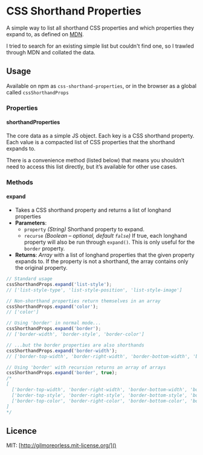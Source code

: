 # CSS Shorthand Properties

A simple way to list all shorthand CSS properties and which properties they expand to, as defined on [MDN](https://developer.mozilla.org/en-US/docs/Web/CSS).

I tried to search for an existing simple list but couldn't find one, so I trawled through MDN and collated the data.

## Usage

Available on npm as `css-shorthand-properties`, or in the browser as a global called `cssShorthandProps`

### Properties

#### shorthandProperties

The core data as a simple JS object. Each key is a CSS shorthand property. Each value is a compacted list of CSS properties that the shorthand expands to.

There is a convenience method (listed below) that means you shouldn’t need to access this list directly, but it’s available for other use cases.


### Methods

#### expand

* Takes a CSS shorthand property and returns a list of longhand properties
* **Parameters**:
	* `property` _(String)_ Shorthand property to expand.
	* `recurse` _(Boolean – optional, default `false`)_ If true, each longhand property will also be run through `expand()`. This is only useful for the `border` property.
* **Returns**: _Array_ with a list of longhand properties that the given property expands to. If the property is not a shorthand, the array contains only the original property.

```js
// Standard usage
cssShorthandProps.expand('list-style');
// ['list-style-type', 'list-style-position', 'list-style-image']

// Non-shorthand properties return themselves in an array
cssShorthandProps.expand('color');
// ['color']

// Using 'border' in normal mode...
cssShorthandProps.expand('border');
// ['border-width', 'border-style', 'border-color']

// ...but the border properties are also shorthands
cssShorthandProps.expand('border-width');
// ['border-top-width', 'border-right-width', 'border-bottom-width', 'border-left-width']

// Using 'border' with recursion returns an array of arrays
cssShorthandProps.expand('border', true);
/*
[
  ['border-top-width', 'border-right-width', 'border-bottom-width', 'border-left-width'],
  ['border-top-style', 'border-right-style', 'border-bottom-style', 'border-left-style'],
  ['border-top-color', 'border-right-color', 'border-bottom-color', 'border-left-color']
]
*/
```

## Licence

MIT: [http://gilmoreorless.mit-license.org/]()

